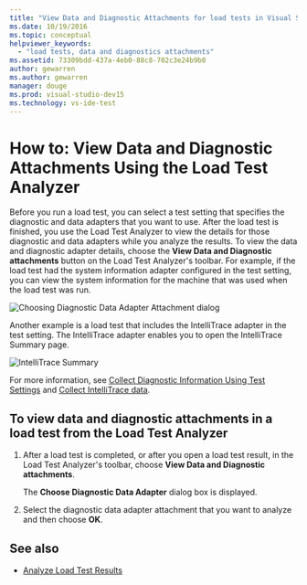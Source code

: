 ```yaml
---
title: "View Data and Diagnostic Attachments for load tests in Visual Studio"
ms.date: 10/19/2016
ms.topic: conceptual
helpviewer_keywords:
  - "load tests, data and diagnostics attachments"
ms.assetid: 73309bdd-437a-4eb0-88c8-702c3e24b9b0
author: gewarren
ms.author: gewarren
manager: douge
ms.prod: visual-studio-dev15
ms.technology: vs-ide-test
---
```

# How to: View Data and Diagnostic Attachments Using the Load Test Analyzer

Before you run a load test, you can select a test setting that specifies the diagnostic and data adapters that you want to use. After the load test is finished, you use the Load Test Analyzer to view the details for those diagnostic and data adapters while you analyze the results. To view the data and diagnostic adapter details, choose the **View Data and Diagnostic attachments** button on the Load Test Analyzer's toolbar. For example, if the load test had the system information adapter configured in the test setting, you can view the system information for the machine that was used when the load test was run.

![Choosing Diagnostic Data Adapter Attachment dialog](../test/media/load_adapterdialog.png "Load_AdapterDialog")

Another example is a load test that includes the IntelliTrace adapter in the test setting. The IntelliTrace adapter enables you to open the IntelliTrace Summary page.

![IntelliTrace Summary](../test/media/load_intellitrace.png "Load_IntelliTrace")

For more information, see [Collect Diagnostic Information Using Test Settings](../test/collect-diagnostic-information-using-test-settings.md) and [Collect IntelliTrace data](../test/how-to-collect-intellitrace-data-to-help-debug-difficult-issues.md).

## To view data and diagnostic attachments in a load test from the Load Test Analyzer

1.  After a load test is completed, or after you open a load test result, in the Load Test Analyzer's toolbar, choose **View Data and Diagnostic attachments**.

     The **Choose Diagnostic Data Adapter** dialog box is displayed.

2.  Select the diagnostic data adapter attachment that you want to analyze and then choose **OK**.

## See also

- [Analyze Load Test Results](../test/analyze-load-test-results-using-the-load-test-analyzer.md)
